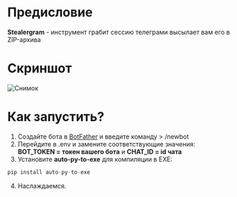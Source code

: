 # Предисловие
**Stealergram** - инструмент грабит сессию телеграми высылает вам его в ZIP-архива

# Скриншот
![Снимок](https://github.com/user-attachments/assets/4fa9b777-d2dd-43a5-bb14-743f19b61e5e)

# Как запустить?
1. Создайте бота в [BotFather](@BotFather) и введите команду > /newbot
2. Перейдите в .env и замените соответствующие значения: **BOT_TOKEN = токен вашего бота** и **CHAT_ID = id чата**
3. Установите **auto-py-to-exe** для компиляции в EXE:
```python
pip install auto-py-to-exe
```

4. Наслаждаемся.
